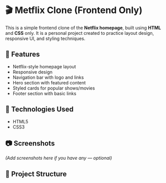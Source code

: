 # 🎬 Metflix Clone (Frontend Only)

This is a simple frontend clone of the **Netflix homepage**, built using **HTML** and **CSS** only. It is a personal project created to practice layout design, responsive UI, and styling techniques.

## 🚀 Features

- Netflix-style homepage layout
- Responsive design
- Navigation bar with logo and links
- Hero section with featured content
- Styled cards for popular shows/movies
- Footer section with basic links

## 📁 Technologies Used

- HTML5
- CSS3

## 📷 Screenshots

*(Add screenshots here if you have any — optional)*

## 📂 Project Structure

